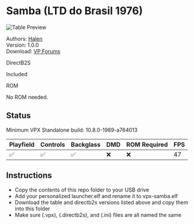# Samba (LTD do Brasil 1976)

![Table Preview](https://virtualpinballspreadsheet.github.io/vps-db/img/H94bTMWLSC_1721490440996.webp)
                 
Authors: [Halen](https://www.vpforums.org/index.php?showuser=74)  
Version: 1.0.0  
Download: [VP Forums](https://www.vpforums.org/index.php?app=downloads&showfile=18628)

DirectB2S

Included

ROM

No ROM needed.

## Status 

Minimum VPX Standalone build: 10.8.0-1989-a764013

| Playfield | Controls | Backglass | DMD | ROM Required | FPS | 
|-----------|----------|-----------|-----|--------------|-----|
| :white_check_mark: | :white_check_mark: | :white_check_mark: | :x: | :x: | 47 |

## Instructions

- Copy the contents of this repo folder to your USB drive
- Add your personalized launcher.elf and rename it to vpx-samba.elf
- Download the table and directb2s versions listed above and copy them into this folder
- Make sure (.vpx), (.directb2s), and (.ini) files are all named the same
